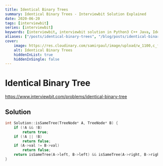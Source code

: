 ```yaml
---
title: Identical Binary Trees
summary: Identical Binary Trees - Interviewbit Solution Explained
date: 2020-06-20
tags: [interviewbit]
series: [interviewbit]
keywords: [interviewbit, interviewbit solution in Python3 C++ Java, Identical Binary Trees solution]
aliases: ["/posts/identical-binary-trees", "/blog/posts/identical-binary-trees", "/identical-binary-trees"]
cover:
    image: https://res.cloudinary.com/samirpaul/image/upload/w_1100,c_fit,co_rgb:FFFFFF,l_text:Arial_70_bold:Identical Binary Trees - Solution Explained/problem-solving.webp
    alt: Identical Binary Trees
    hiddenInList: true
    hiddenInSingle: false
---
```


# Identical Binary Tree

https://www.interviewbit.com/problems/identical-binary-tree


## Solution

```cpp
int Solution::isSameTree(TreeNode* A, TreeNode* B) {
    if (!A && !B)
        return true;
    if (!A || !B)
        return false;
    if (A->val != B->val)
        return false;
    return isSameTree(A->left, B->left) && isSameTree(A->right, B->right);
}

```